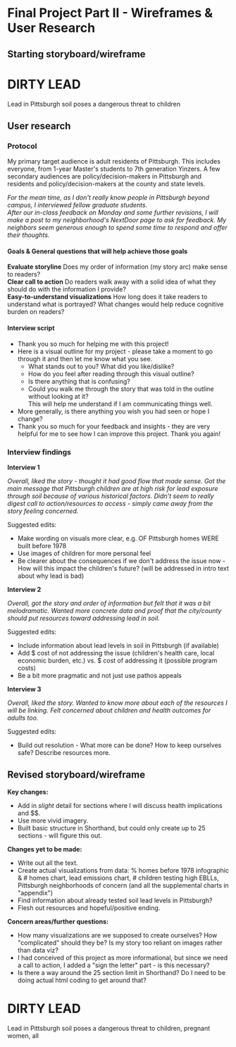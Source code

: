 # Final Project Part II - Wireframes & User Research

## Starting storyboard/wireframe
<script src="https://embed.shorthand.com/embed_6.js"></script>
<div data-shorthand-embed="carnegiemellon.shorthandstories.com/lead-soil-wireframe/"><h1>DIRTY LEAD</h1><p>Lead in Pittsburgh soil poses a dangerous threat to children</p></div>

## User research
### Protocol
My primary target audience is adult residents of Pittsburgh. This includes everyone, from 1-year Master's students to 7th generation Yinzers. A few secondary audiences are policy/decision-makers in Pittsburgh and residents and policy/decision-makers at the county and state levels.

_For the mean time, as I don't really know people in Pittsburgh beyond campus, I interviewed fellow graduate students.  
After our in-class feedback on Monday and some further revisions, I will make a post to my neighborhood's NextDoor page to ask for feedback. My neighbors seem generous enough to spend some time to respond and offer their thoughts._

#### Goals & General questions that will help achieve those goals
__Evaluate storyline__ Does my order of information (my story arc) make sense to readers?  
__Clear call to action__ Do readers walk away with a solid idea of what they should do with the information I provide?  
__Easy-to-understand visualizations__ How long does it take readers to understand what is portrayed? What changes would help reduce cognitive burden on readers?

#### Interview script
* Thank you so much for helping me with this project!
* Here is a visual outline for my project - please take a moment to go through it and then let me know what you see.
  * What stands out to you? What did you like/dislike?
  * How do you feel after reading through this visual outline?
  * Is there anything that is confusing?
  * Could you walk me through the story that was told in the outline without looking at it?  
  This will help me understand if I am communicating things well.
* More generally, is there anything you wish you had seen or hope I change?
* Thank you so much for your feedback and insights - they are very helpful for me to see how I can improve this project. Thank you again!

### Interview findings
__Interview 1__

_Overall, liked the story - thought it had good flow that made sense. Got the main message that Pittsburgh children are at high risk for lead exposure through soil because of various historical factors. Didn't seem to really digest call to action/resources to access - simply came away from the story feeling concerned._

Suggested edits:
* Make wording on visuals more clear, e.g. OF Pittsburgh homes WERE built before 1978
* Use images of children for more personal feel
* Be clearer about the consequences if we don't address the issue now - How will this impact the children's future? (will be addressed in intro text about why lead is bad)

__Interview 2__

_Overall, got the story and order of information but felt that it was a bit melodramatic. Wanted more concrete data and proof that the city/county should put resources toward addressing lead in soil._

Suggested edits:
* Include information about lead levels in soil in Pittsburgh (if available)
* Add $ cost of not addressing the issue (children's health care, local economic burden, etc.) vs. $ cost of addressing it (possible program costs)
* Be a bit more pragmatic and not just use pathos appeals

__Interview 3__

_Overall, liked the story. Wanted to know more about each of the resources I will be linking. Felt concerned about children and health outcomes for adults too._

Suggested edits:
* Build out resolution - What more can be done? How to keep ourselves safe? Describe resources more.

## Revised storyboard/wireframe
__Key changes:__ 
* Add in _slight_ detail for sections where I will discuss health implications and $$.
* Use more vivid imagery.
* Built basic structure in Shorthand, but could only create up to 25 sections - will figure this out.

__Changes yet to be made:__
* Write out all the text.
* Create actual visualizations from data: % homes before 1978 infographic & # homes chart, lead emissions chart, # children testing high EBLLs, Pittsburgh neighborhoods of concern (and all the supplemental charts in "appendix")
* Find information about already tested soil lead levels in Pittsburgh?
* Flesh out resources and hopeful/positive ending.

__Concern areas/further questions:__
* How many visualizations are we supposed to create ourselves? How "complicated" should they be? Is my story too reliant on images rather than data viz?
* I had conceived of this project as more informational, but since we need a call to action, I added a "sign the letter" part - is this necessary?
* Is there a way around the 25 section limit in Shorthand? Do I need to be doing actual html coding to get around that?

<script src="https://embed.shorthand.com/embed_6.js"></script>
<div data-shorthand-embed="carnegiemellon.shorthandstories.com/soil-lead-wireframe/"><h1>DIRTY LEAD</h1><p>Lead in Pittsburgh soil poses a dangerous threat to
children, pregnant women, all</p></div>
